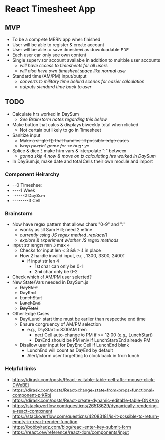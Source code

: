# React Timesheet App

## MVP
 - To be a complete MERN app when finished
 - User will be able to register & create account
 - User will be able to save timesheet as downloadable PDF
 - Each user can only see own content
 - Single supervisor account available in addition to multiple user accounts
   * _will have access to timesheets for all users_
   * _will also have own timesheet space like normal user_
 - Standard time (AM/PM) input/output
   * _converts to military time behind scenes for easier calculation_
   * _outputs standard time back to user_

## TODO
 - Calculate hrs worked in DaySum
   * _See Brainstorm notes regarding this below_
 - Make button that calcs & displays biweekly total when clicked
   * Not certain but likely to go in Timesheet
 - Sanitize input 
   * ~~Make a single f() that handles all possible edge cases~~
   * _keep peepin' game for ze bugz yo_
 - Splice & dice 2 make h/m vars & interpolate ":" between
   * _gonna skip 4 now & move on to calculating hrs worked in DaySum_
 - In DaySum.js, make date and total Cells their own module and import

### Component Heirarchy
  - --0 Timesheet
  - ----1 Week
  - ------2 DaySum
  - --------3 Cell

### Brainstorm
  - Now have regex pattern that allows chars "0-9" and ":"
    * wonky as all Sam Hill; need 2 refine
    * _currently using JS regex method .replace()_
    * _explore & experiment w/other JS regex methods_
  - Input str length min 3 max 4
    * Checks for input len < 3 && > 4 in place
    * How 2 handle invalid input, e.g., 1300, 3300, 2400?
      - if input str len 4
        - 1st char can only be 0-1
        - 2nd char only be 0-2
  - Check which of AM/PM user selected?
  - New State/Vars needed in DaySum.js
    * ~~DayStart~~
    * ~~DayEnd~~
    * ~~LunchStart~~
    * ~~LunchEnd~~
    * ~~DayTotal~~
  - Other Edge Cases
    * Day/Lunch start time must be earlier than respective end time
    * Ensure congruency of AM/PM selection
      - e.g., DayStart = 8:00AM then
        * next Cell auto-change to PM if >= 12:00 (e.g., LunchStart)
        * DayEnd should be PM only if LunchStart/End already PM
    * Disallow user input for DayEnd Cell if LunchEnd blank
      - LunchEnd will count as DayEnd by default
      - Alert/inform user forgetting to clock back in from lunch

### Helpful links
  - https://dirask.com/posts/React-editable-table-cell-after-mouse-click-DWeBEj
  - https://dirask.com/posts/React-change-state-from-props-functional-component-prKRbj
  - https://dirask.com/posts/React-create-dynamic-editable-table-DNKArp
  - https://stackoverflow.com/questions/26518629/dynamically-rendering-a-react-component
  - https://stackoverflow.com/questions/42083181/is-it-possible-to-return-empty-in-react-render-function
  - https://bobbyhadz.com/blog/react-enter-key-submit-form
  - https://react.dev/reference/react-dom/components/input

